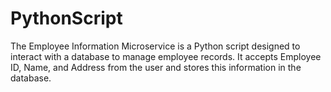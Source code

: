 # PythonScript
The Employee Information Microservice is a Python script designed to interact with a database to manage employee records. It accepts Employee ID, Name, and Address from the user and stores this information in the database.
